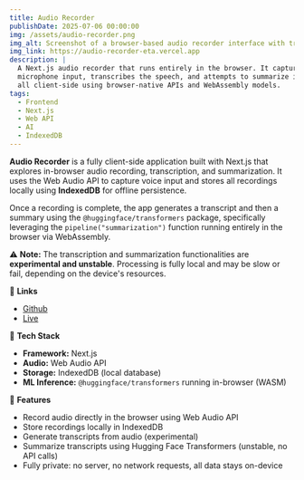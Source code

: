 ```yaml
---
title: Audio Recorder
publishDate: 2025-07-06 00:00:00
img: /assets/audio-recorder.png
img_alt: Screenshot of a browser-based audio recorder interface with transcript and summary
img_link: https://audio-recorder-eta.vercel.app
description: |
  A Next.js audio recorder that runs entirely in the browser. It captures
  microphone input, transcribes the speech, and attempts to summarize it—
  all client-side using browser-native APIs and WebAssembly models.
tags:
  - Frontend
  - Next.js
  - Web API
  - AI
  - IndexedDB
---
```


**Audio Recorder** is a fully client-side application built with Next.js that explores in-browser audio recording, transcription, and summarization. It uses the Web Audio API to capture voice input and stores all recordings locally using **IndexedDB** for offline persistence.

Once a recording is complete, the app generates a transcript and then a summary using the `@huggingface/transformers` package, specifically leveraging the `pipeline("summarization")` function running entirely in the browser via WebAssembly.

⚠️ **Note:** The transcription and summarization functionalities are **experimental and unstable**. Processing is fully local and may be slow or fail, depending on the device's resources.

🔗 **Links**

- [Github](https://github.com/dbjowett/audio_recorder)
- [Live](https://audio-recorder-eta.vercel.app)

🧱 **Tech Stack**

- **Framework:** Next.js
- **Audio:** Web Audio API
- **Storage:** IndexedDB (local database)
- **ML Inference:** `@huggingface/transformers` running in-browser (WASM)

🚀 **Features**

- Record audio directly in the browser using Web Audio API
- Store recordings locally in IndexedDB
- Generate transcripts from audio (experimental)
- Summarize transcripts using Hugging Face Transformers (unstable, no API calls)
- Fully private: no server, no network requests, all data stays on-device
